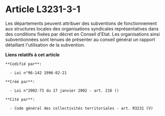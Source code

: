 # Article L3231-3-1

Les départements peuvent attribuer des subventions de fonctionnement aux structures locales des organisations syndicales
représentatives dans des conditions fixées par décret en Conseil d'Etat. Les organisations ainsi subventionnées sont tenues
de présenter au conseil général un rapport détaillant l'utilisation de la subvention.

**Liens relatifs à cet article**

	**Codifié par**:

	  - Loi n°96-142 1996-02-21

	**Créé par**:

	  - Loi n°2002-73 du 17 janvier 2002 - art. 216 ()

	**Cité par**:

	  - Code général des collectivités territoriales - art. R3231 (V)
